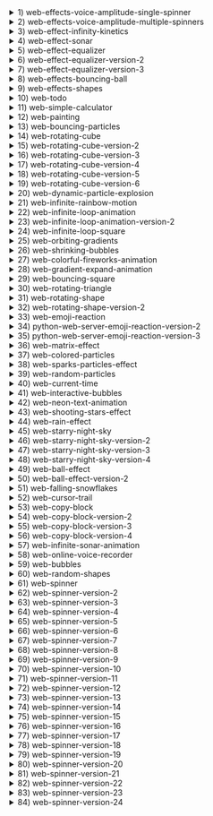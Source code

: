 
<details>
  <summary>1) web-effects-voice-amplitude-single-spinner</summary>
  
  [link](https://dusanmitrovic98.github.io/web-effects-voice-amplitude-single-spinner)
  
  <!-- Description of the web-effects-voice-amplitude-single-spinner project. -->
  
</details>

<details>
  <summary>2) web-effects-voice-amplitude-multiple-spinners</summary>
  
  [link](https://dusanmitrovic98.github.io/web-effects-voice-amplitude-multiple-spinners)
  
  <!-- Description of the web-effects-voice-amplitude-multiple-spinners project. -->
  
</details>

<details>
  <summary>3) web-effect-infinity-kinetics</summary>
  
  [link](https://dusanmitrovic98.github.io/web-effect-infinity-kinetics)
  
  <!-- Description of the web-effect-infinity-kinetics project. -->
  
</details>

<details>
  <summary>4) web-effect-sonar</summary>
  
  [link](https://dusanmitrovic98.github.io/web-effect-sonar)
  
  <!-- Description of the web-effect-sonar project. -->
  
</details>

<details>
  <summary>5) web-effect-equalizer</summary>
  
  [link](https://dusanmitrovic98.github.io/web-effect-equalizer)
  
  <!-- Description of the web-effect-equalizer project. -->
  
</details>

<details>
  <summary>6) web-effect-equalizer-version-2</summary>
  
  [link](https://dusanmitrovic98.github.io/web-effect-equalizer-version-2)
  
  <!-- Description of the web-effect-equalizer-version-2 project. -->
  
</details>

<details>
  <summary>7) web-effect-equalizer-version-3</summary>
  
  [link](https://dusanmitrovic98.github.io/web-effect-equalizer-version-3)
  
  <!-- Description of the web-effect-equalizer-version-3 project. -->
  
</details>

<details>
  <summary>8) web-effects-bouncing-ball</summary>
  
  [link](https://dusanmitrovic98.github.io/web-effects-bouncing-ball)
  
  <!-- Description of the web-effects-bouncing-ball project. -->
  
</details>

<details>
  <summary>9) web-effects-shapes</summary>
  
  [link](https://dusanmitrovic98.github.io/web-effects-shapes)
  
  <!-- Description of the web-effects-shapes project. -->
  
</details>

<details>
  <summary>10) web-todo</summary>
  
  [link](https://dusanmitrovic98.github.io/web-todo)
  
  <!-- Description of the web-todo project. -->
  
</details>

<details>
  <summary>11) web-simple-calculator</summary>
  
  [link](https://dusanmitrovic98.github.io/web-simple-calculator)
  
  <!-- Description of the web-simple-calculator project. -->
  
</details>

<details>
  <summary>12) web-painting</summary>
  
  [link](https://dusanmitrovic98.github.io/web-painting)
  
  <!-- Description of the web-painting project. -->
  
</details>

<details>
  <summary>13) web-bouncing-particles</summary>
  
  [link](https://dusanmitrovic98.github.io/web-bouncing-particles)
  
  <!-- Description of the web-bouncing-particles project. -->
  
</details>

<details>
  <summary>14) web-rotating-cube</summary>
  
  [link](https://dusanmitrovic98.github.io/web-rotating-cube)
  
  <!-- Description of the web-rotating-cube project. -->
  
</details>

<details>
  <summary>15) web-rotating-cube-version-2</summary>
  
  [link](https://dusanmitrovic98.github.io/web-rotating-cube-version-2)
  
  <!-- Description of the web-rotating-cube-version-2 project. -->
  
</details>

<details>
  <summary>16) web-rotating-cube-version-3</summary>
  
  [link](https://dusanmitrovic98.github.io/web-rotating-cube-version-3)
  
  <!-- Description of the web-rotating-cube-version-3 project. -->
  
</details>

<details>
  <summary>17) web-rotating-cube-version-4</summary>
  
  [link](https://dusanmitrovic98.github.io/web-rotating-cube-version-4)
  
  <!-- Description of the web-rotating-cube-version-4 project. -->
  
</details>

<details>
  <summary>18) web-rotating-cube-version-5</summary>
  
  [link](https://dusanmitrovic98.github.io/web-rotating-cube-version-5)
  
  <!-- Description of the web-rotating-cube-version-5 project. -->
  
</details>

<details>
  <summary>19) web-rotating-cube-version-6</summary>
  
  [link](https://dusanmitrovic98.github.io/web-rotating-cube-version-6)
  
  <!-- Description of the web-rotating-cube-version-6 project. -->
  
</details>

<details>
  <summary>20) web-dynamic-particle-explosion</summary>
  
  [link](https://dusanmitrovic98.github.io/web-dynamic-particle-explosion)
  
  <!-- Description of the web-dynamic-particle-explosion project. -->
  
</details>

<details>
  <summary>21) web-infinite-rainbow-motion</summary>
  
  [link](https://dusanmitrovic98.github.io/web-infinite-rainbow-motion)
  
  <!-- Description of the web-infinite-rainbow-motion project. -->
  
</details>

<details>
  <summary>22) web-infinite-loop-animation</summary>
  
  [link](https://dusanmitrovic98.github.io/web-infinite-loop-animation)
  
  <!-- Description of the web-infinite-loop-animation project. -->
  
</details>

<details>
  <summary>23) web-infinite-loop-animation-version-2</summary>
  
  [link](https://dusanmitrovic98.github.io/web-infinite-loop-animation-version-2)
  
  <!-- Description of the web-infinite-loop-animation-version-2 project. -->
  
</details>

<details>
  <summary>24) web-infinite-loop-square</summary>
  
  [link](https://dusanmitrovic98.github.io/web-infinite-loop-square)
  
  <!-- Description of the web-infinite-loop-square project. -->
  
</details>

<details>
  <summary>25) web-orbiting-gradients</summary>
  
  [link](https://dusanmitrovic98.github.io/web-orbiting-gradients)
  
  <!-- Description of the web-orbiting-gradients project. -->
  
</details>

<details>
  <summary>26) web-shrinking-bubbles</summary>
  
  [link](https://dusanmitrovic98.github.io/web-shrinking-bubbles)
  
  <!-- Description of the web-shrinking-bubbles project. -->
  
</details>

<details>
  <summary>27) web-colorful-fireworks-animation</summary>
  
  [link](https://dusanmitrovic98.github.io/web-colorful-fireworks-animation)
  
  <!-- Description of the web-colorful-fireworks-animation project. -->
  
</details>

<details>
  <summary>28) web-gradient-expand-animation</summary>
  
  [link](https://dusanmitrovic98.github.io/web-gradient-expand-animation)
  
  <!-- Description of the web-gradient-expand-animation project. -->
  
</details>

<details>
  <summary>29) web-bouncing-square</summary>
  
  [link](https://dusanmitrovic98.github.io/web-bouncing-square)
  
  <!-- Description of the web-bouncing-square project. -->
  
</details>

<details>
  <summary>30) web-rotating-triangle</summary>
  
  [link](https://dusanmitrovic98.github.io/web-rotating-triangle)
  
  <!-- Description of the web-rotating-triangle project. -->
  
</details>

<details>
  <summary>31) web-rotating-shape</summary>
  
  [link](https://dusanmitrovic98.github.io/web-rotating-shape)
  
  <!-- Description of the web-rotating-shape project. -->
  
</details>

<details>
  <summary>32) web-rotating-shape-version-2</summary>
  
  [link](https://dusanmitrovic98.github.io/web-rotating-shape-version-2)
  
  <!-- Description of the web-rotating-shape-version-2 project. -->
  
</details>

<details>
  <summary>33) web-emoji-reaction</summary>
  
  [link](https://dusanmitrovic98.github.io/web-emoji-reaction)
  
  <!-- Description of the web-emoji-reaction project. -->
  
</details>

<details>
  <summary>34) python-web-server-emoji-reaction-version-2</summary>
  
  [link](https://dusanmitrovic98.github.io/python-web-server-emoji-reaction-version-2)
  
  <!-- Description of the python-web-server-emoji-reaction-version-2 project. -->
  
</details>

<details>
  <summary>35) python-web-server-emoji-reaction-version-3</summary>
  
  [link](https://dusanmitrovic98.github.io/python-web-server-emoji-reaction-version-3)
  
  <!-- Description of the python-web-server-emoji-reaction-version-3 project. -->
  
</details>

<details>
  <summary>36) web-matrix-effect</summary>
  
  [link](https://dusanmitrovic98.github.io/web-matrix-effect)
  
  <!-- Description of the web-matrix-effect project. -->
  
</details>

<details>
  <summary>37) web-colored-particles</summary>
  
  [link](https://dusanmitrovic98.github.io/web-colored-particles)
  
  <!-- Description of the web-colored-particles project. -->
  
</details>

<details>
  <summary>38) web-sparks-particles-effect</summary>
  
  [link](https://dusanmitrovic98.github.io/web-sparks-particles-effect)
  
  <!-- Description of the web-sparks-particles-effect project. -->
  
</details>

<details>
  <summary>39) web-random-particles</summary>
  
  [link](https://dusanmitrovic98.github.io/web-random-particles)
  
  <!-- Description of the web-random-particles project. -->
  
</details>

<details>
  <summary>40) web-current-time</summary>
  
  [link](https://dusanmitrovic98.github.io/web-current-time)
  
  <!-- Description of the web-current-time project. -->
  
</details>

<details>
  <summary>41) web-interactive-bubbles</summary>
  
  [link](https://dusanmitrovic98.github.io/web-interactive-bubbles)
  
  <!-- Description of the web-interactive-bubbles project. -->
  
</details>

<details>
  <summary>42) web-neon-text-animation</summary>
  
  [link](https://dusanmitrovic98.github.io/web-neon-text-animation)
  
  <!-- Description of the web-neon-text-animation project. -->
  
</details>

<details>
  <summary>43) web-shooting-stars-effect</summary>
  
  [link](https://dusanmitrovic98.github.io/web-shooting-stars-effect)
  
  <!-- Description of the web-shooting-stars-effect project. -->
  
</details>

<details>
  <summary>44) web-rain-effect</summary>
  
  [link](https://dusanmitrovic98.github.io/web-rain-effect)
  
  <!-- Description of the web-rain-effect project. -->
  
</details>

<details>
  <summary>45) web-starry-night-sky</summary>
  
  [link](https://dusanmitrovic98.github.io/web-starry-night-sky)
  
  <!-- Description of the web-starry-night-sky project. -->
  
</details>

<details>
  <summary>46) web-starry-night-sky-version-2</summary>
  
  [link](https://dusanmitrovic98.github.io/web-starry-night-sky-version-2)
  
  <!-- Description of the web-starry-night-sky-version-2 project. -->
  
</details>

<details>
  <summary>47) web-starry-night-sky-version-3</summary>
  
  [link](https://dusanmitrovic98.github.io/web-starry-night-sky-version-3)
  
  <!-- Description of the web-starry-night-sky-version-3 project. -->
  
</details>

<details>
  <summary>48) web-starry-night-sky-version-4</summary>
  
  [link](https://dusanmitrovic98.github.io/web-starry-night-sky-version-4)
  
  <!-- Description of the web-starry-night-sky-version-4 project. -->
  
</details>

<details>
  <summary>49) web-ball-effect</summary>
  
  [link](https://dusanmitrovic98.github.io/web-ball-effect)
  
  <!-- Description of the web-ball-effect project. -->
  
</details>

<details>
  <summary>50) web-ball-effect-version-2</summary>
  
  [link](https://dusanmitrovic98.github.io/web-ball-effect-version-2)
  
  <!-- Description of the web-ball-effect-version-2 project. -->
  
</details>

<details>
  <summary>51) web-falling-snowflakes</summary>
  
  [link](https://dusanmitrovic98.github.io/web-falling-snowflakes)
  
  <!-- Description of the web-falling-snowflakes project. -->
  
</details>

<details>
  <summary>52) web-cursor-trail</summary>
  
  [link](https://dusanmitrovic98.github.io/web-cursor-trail)
  
  <!-- Description of the web-cursor-trail project. -->
  
</details>

<details>
  <summary>53) web-copy-block</summary>
  
  [link](https://dusanmitrovic98.github.io/web-copy-block)
  
  <!-- Description of the web-copy-block project. -->
  
</details>

<details>
  <summary>54) web-copy-block-version-2</summary>
  
  [link](https://dusanmitrovic98.github.io/web-copy-block-version-2)
  
  <!-- Description of the web-copy-block-version-2 project. -->
  
</details>

<details>
  <summary>55) web-copy-block-version-3</summary>
  
  [link](https://dusanmitrovic98.github.io/web-copy-block-version-3)
  
  <!-- Description of the web-copy-block-version-3 project. -->
  
</details>

<details>
  <summary>56) web-copy-block-version-4</summary>
  
  [link](https://dusanmitrovic98.github.io/web-copy-block-version-4)
  
  <!-- Description of the web-copy-block-version-4 project. -->
  
</details>

<details>
  <summary>57) web-infinite-sonar-animation</summary>
  
  [link](https://dusanmitrovic98.github.io/web-infinite-sonar-animation)
  
  <!-- Description of the web-infinite-sonar-animation project. -->
  
</details>

<details>
  <summary>58) web-online-voice-recorder</summary>
  
  [link](https://dusanmitrovic98.github.io/web-online-voice-recorder)
  
  <!-- Description of the web-online-voice-recorder project. -->
  
</details>

<details>
  <summary>59) web-bubbles</summary>
  
  [link](https://dusanmitrovic98.github.io/web-bubbles)
  
  <!-- Description of the web-bubbles project. -->
  
</details>

<details>
  <summary>60) web-random-shapes</summary>
  
  [link](https://dusanmitrovic98.github.io/web-random-shapes)
  
  <!-- Description of the web-random-shapes project. -->
  
</details>

<details>
  <summary>61) web-spinner</summary>
  
  [link](https://dusanmitrovic98.github.io/web-spinner)
  
  <!-- Description of the web-spinner project. -->
  
</details>

<details>
  <summary>62) web-spinner-version-2</summary>
  
  [link](https://dusanmitrovic98.github.io/web-spinner-version-2)
  
  <!-- Description of the web-spinner-version-2 project. -->
  
</details>

<details>
  <summary>63) web-spinner-version-3</summary>
  
  [link](https://dusanmitrovic98.github.io/web-spinner-version-3)
  
  <!-- Description of the web-spinner-version-3 project. -->
  
</details>

<details>
  <summary>64) web-spinner-version-4</summary>
  
  [link](https://dusanmitrovic98.github.io/web-spinner-version-4)
  
  <!-- Description of the web-spinner-version-4 project. -->
  
</details>

<details>
  <summary>65) web-spinner-version-5</summary>
  
  [link](https://dusanmitrovic98.github.io/web-spinner-version-5)
  
  <!-- Description of the web-spinner-version-5 project. -->
  
</details>

<details>
  <summary>66) web-spinner-version-6</summary>
  
  [link](https://dusanmitrovic98.github.io/web-spinner-version-6)
  
  <!-- Description of the web-spinner-version-6 project. -->
  
</details>

<details>
  <summary>67) web-spinner-version-7</summary>
  
  [link](https://dusanmitrovic98.github.io/web-spinner-version-7)
  
  <!-- Description of the web-spinner-version-7 project. -->
  
</details>

<details>
  <summary>68) web-spinner-version-8</summary>
  
  [link](https://dusanmitrovic98.github.io/web-spinner-version-8)
  
  <!-- Description of the web-spinner-version-8 project. -->
  
</details>

<details>
  <summary>69) web-spinner-version-9</summary>
  
  [link](https://dusanmitrovic98.github.io/web-spinner-version-9)
  
  <!-- Description of the web-spinner-version-9 project. -->
  
</details>

<details>
  <summary>70) web-spinner-version-10</summary>
  
  [link](https://dusanmitrovic98.github.io/web-spinner-version-10)
  
  <!-- Description of the web-spinner-version-10 project. -->
  
</details>

<details>
  <summary>71) web-spinner-version-11</summary>
  
  [link](https://dusanmitrovic98.github.io/web-spinner-version-11)
  
  <!-- Description of the web-spinner-version-11 project. -->
  
</details>

<details>
  <summary>72) web-spinner-version-12</summary>
  
  [link](https://dusanmitrovic98.github.io/web-spinner-version-12)
  
  <!-- Description of the web-spinner-version-12 project. -->
  
</details>

<details>
  <summary>73) web-spinner-version-13</summary>
  
  [link](https://dusanmitrovic98.github.io/web-spinner-version-13)
  
  <!-- Description of the web-spinner-version-13 project. -->
  
</details>

<details>
  <summary>74) web-spinner-version-14</summary>
  
  [link](https://dusanmitrovic98.github.io/web-spinner-version-14)
  
  <!-- Description of the web-spinner-version-14 project. -->
  
</details>

<details>
  <summary>75) web-spinner-version-15</summary>
  
  [link](https://dusanmitrovic98.github.io/web-spinner-version-15)
  
  <!-- Description of the web-spinner-version-15 project. -->
  
</details>

<details>
  <summary>76) web-spinner-version-16</summary>
  
  [link](https://dusanmitrovic98.github.io/web-spinner-version-16)
  
  <!-- Description of the web-spinner-version-16 project. -->
  
</details>

<details>
  <summary>77) web-spinner-version-17</summary>
  
  [link](https://dusanmitrovic98.github.io/web-spinner-version-17)
  
  <!-- Description of the web-spinner-version-17 project. -->
  
</details>

<details>
  <summary>78) web-spinner-version-18</summary>
  
  [link](https://dusanmitrovic98.github.io/web-spinner-version-18)
  
  <!-- Description of the web-spinner-version-18 project. -->
  
</details>

<details>
  <summary>79) web-spinner-version-19</summary>
  
  [link](https://dusanmitrovic98.github.io/web-spinner-version-19)
  
  <!-- Description of the web-spinner-version-19 project. -->
  
</details>

<details>
  <summary>80) web-spinner-version-20</summary>
  
  [link](https://dusanmitrovic98.github.io/web-spinner-version-20)
  
  <!-- Description of the web-spinner-version-20 project. -->
  
</details>

<details>
  <summary>81) web-spinner-version-21</summary>
  
  [link](https://dusanmitrovic98.github.io/web-spinner-version-21)
  
  <!-- Description of the web-spinner-version-21 project. -->
  
</details>

<details>
  <summary>82) web-spinner-version-22</summary>
  
  [link](https://dusanmitrovic98.github.io/web-spinner-version-22)
  
  <!-- Description of the web-spinner-version-22 project. -->
  
</details>

<details>
  <summary>83) web-spinner-version-23</summary>
  
  [link](https://dusanmitrovic98.github.io/web-spinner-version-23)
  
  <!-- Description of the web-spinner-version-23 project. -->
  
</details>

<details>
  <summary>84) web-spinner-version-24</summary>
  
  [link](https://dusanmitrovic98.github.io/web-spinner-version-24)
  
  <!-- Description of the web-spinner-version-24 project. -->
  
</details>
